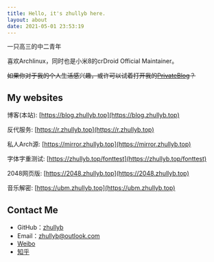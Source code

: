 ```yaml
---
title: Hello, it's zhullyb here.
layout: about
date: 2021-05-01 23:53:19
---
```


一只高三的中二青年

喜欢Archlinux，同时也是小米8的crDroid Official Maintainer。

~~如果你对于我的个人生活感兴趣，或许可以试着打开我的[PrivateBlog](https://priv.zhullyb.top/)？~~

## My websites

博客(本站): [https://blog.zhullyb.top](https://blog.zhullyb.top)

反代服务: [https://r.zhullyb.top](https://r.zhullyb.top)

私人Arch源: [https://mirror.zhullyb.top](https://mirror.zhullyb.top)

字体字重测试: [https://zhullyb.top/fonttest](https://zhullyb.top/fonttest)

2048网页版: [https://2048.zhullyb.top](https://2048.zhullyb.top)

音乐解密: [https://ubm.zhullyb.top](https://ubm.zhullyb.top)

## Contact Me

- GitHub：[zhullyb](https://github.com/zhullyb)
- Email：zhullyb@outlook.com
- [Weibo](https://weibo.com/u/6141899043)
- [知乎](https://www.zhihu.com/people/zhu-lin-li-you-bing)









